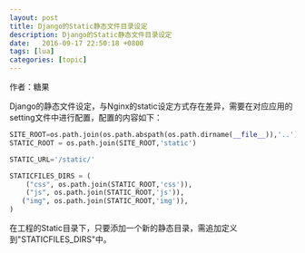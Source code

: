 ```yaml
---
layout: post
title: Django的Static静态文件目录设定
description: Django的Static静态文件目录设定
date:   2016-09-17 22:50:18 +0800 
tags: [lua]
categories: [topic]
---
```

作者：糖果


Django的静态文件设定，与Nginx的static设定方式存在差异，需要在对应应用的setting文件中进行配置，配置的内容如下：

```python
SITE_ROOT=os.path.join(os.path.abspath(os.path.dirname(__file__)),'..')
STATIC_ROOT = os.path.join(SITE_ROOT,'static')

STATIC_URL='/static/'

STATICFILES_DIRS = (
    ("css", os.path.join(STATIC_ROOT,'css')),
    ("js", os.path.join(STATIC_ROOT,'js')),
   ("img", os.path.join(STATIC_ROOT,'img')),
)
```

在工程的Static目录下，只要添加一个新的静态目录，需追加定义到"STATICFILES_DIRS"中。